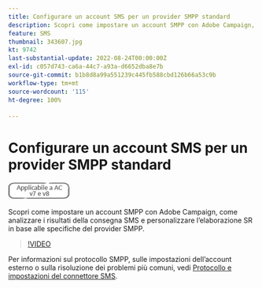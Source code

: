 ```yaml
---
title: Configurare un account SMS per un provider SMPP standard
description: Scopri come impostare un account SMPP con Adobe Campaign, come analizzare i risultati della consegna SMS e personalizzare l’elaborazione SR in base alle specifiche del provider SMPP. 
feature: SMS
thumbnail: 343607.jpg
kt: 9742
last-substantial-update: 2022-08-24T00:00:00Z
exl-id: c057d743-ca6a-44c7-a93a-d6652dba8e7b
source-git-commit: b1b8d8a99a551239c445fb588cbd126b66a53c9b
workflow-type: tm+mt
source-wordcount: '115'
ht-degree: 100%

---
```


# Configurare un account SMS per un provider SMPP standard

![Applicabile alle versioni v7 e v8](../assets/V7-V8-stamp.png)

Scopri come impostare un account SMPP con Adobe Campaign, come analizzare i risultati della consegna SMS e personalizzare l’elaborazione SR in base alle specifiche del provider SMPP.

>[!VIDEO](https://video.tv.adobe.com/v/343607?quality=12&learn=on)

Per informazioni sul protocollo SMPP, sulle impostazioni dell’account esterno o sulla risoluzione dei problemi più comuni, vedi [Protocollo e impostazioni del connettore SMS](https://experienceleague.adobe.com/docs/campaign-classic/using/sending-messages/sending-messages-on-mobiles/sms-protocol.html?lang=it#sending-messages).
